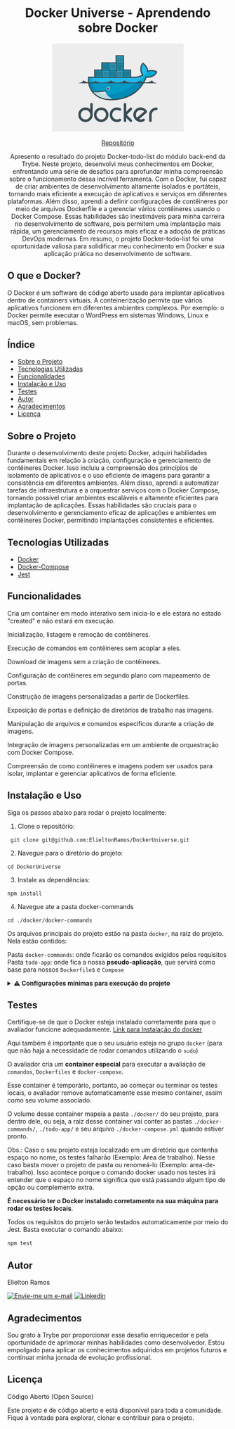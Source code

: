 <h1 align="center">Docker Universe - Aprendendo sobre Docker</h1>

<p align="center">
  <img src="docker.png" alt="Docker Universe" width="300px">
</p>

<p align="center">
  <a href="https://github.com/ElieltonRamos/DockerUniverse">Repositório</a>
</p>

<p align="center">Apresento o resultado do projeto Docker-todo-list do módulo back-end da Trybe. Neste projeto, desenvolvi meus conhecimentos em Docker, enfrentando uma série de desafios para aprofundar minha compreensão sobre o funcionamento dessa incrível ferramenta. Com o Docker, fui capaz de criar ambientes de desenvolvimento altamente isolados e portáteis, tornando mais eficiente a execução de aplicativos e serviços em diferentes plataformas. Além disso, aprendi a definir configurações de contêineres por meio de arquivos Dockerfile e a gerenciar vários contêineres usando o Docker Compose. Essas habilidades são inestimáveis para minha carreira no desenvolvimento de software, pois permitem uma implantação mais rápida, um gerenciamento de recursos mais eficaz e a adoção de práticas DevOps modernas. Em resumo, o projeto Docker-todo-list foi uma oportunidade valiosa para solidificar meu conhecimento em Docker e sua aplicação prática no desenvolvimento de software.</p>

## O que e Docker?

<p>O Docker é um software de código aberto usado para implantar aplicativos dentro de containers virtuais. A conteinerização permite que vários aplicativos funcionem em diferentes ambientes complexos. Por exemplo: o Docker permite executar o WordPress em sistemas Windows, Linux e macOS, sem problemas.</p>

## Índice

- [Sobre o Projeto](#sobre-o-projeto)
- [Tecnologias Utilizadas](#tecnologias-utilizadas)
- [Funcionalidades](#funcionalidades)
- [Instalação e Uso](#instalação-e-uso)
- [Testes](#testes)
- [Autor](#autor)
- [Agradecimentos](#agradecimentos)
- [Licença](#licença)

## Sobre o Projeto

Durante o desenvolvimento deste projeto Docker, adquiri habilidades fundamentais em relação à criação, configuração e gerenciamento de contêineres Docker. Isso incluiu a compreensão dos princípios de isolamento de aplicativos e o uso eficiente de imagens para garantir a consistência em diferentes ambientes. Além disso, aprendi a automatizar tarefas de infraestrutura e a orquestrar serviços com o Docker Compose, tornando possível criar ambientes escaláveis e altamente eficientes para implantação de aplicações. Essas habilidades são cruciais para o desenvolvimento e gerenciamento eficaz de aplicações e ambientes em contêineres Docker, permitindo implantações consistentes e eficientes.

## Tecnologias Utilizadas

- [Docker](https://www.docker.com/)
- [Docker-Compose](https://docs.docker.com/compose/)
- [Jest](https://jestjs.io/pt-BR/)

## Funcionalidades

Cria um container em modo interativo sem inicia-lo e ele estará no estado "created" e não estará em execução.

Inicialização, listagem e remoção de contêineres.

Execução de comandos em contêineres sem acoplar a eles.

Download de imagens sem a criação de contêineres.

Configuração de contêineres em segundo plano com mapeamento de portas.

Construção de imagens personalizadas a partir de Dockerfiles.

Exposição de portas e definição de diretórios de trabalho nas imagens.

Manipulação de arquivos e comandos específicos durante a criação de imagens.

Integração de imagens personalizadas em um ambiente de orquestração com Docker Compose.

Compreensão de como contêineres e imagens podem ser usados para isolar, implantar e gerenciar aplicativos de forma eficiente.

## Instalação e Uso

Siga os passos abaixo para rodar o projeto localmente:

1. Clone o repositório:
```
 git clone git@github.com:ElieltonRamos/DockerUniverse.git
```
2. Navegue para o diretório do projeto:
```
cd DockerUniverse
```
3. Instale as dependências:
```
npm install
```
4. Navegue ate a pasta docker-commands
```
cd ./docker/docker-commands
```

Os arquivos principais do projeto estão na pasta `docker`, na raiz do projeto. Nela estão contidos:

Pasta `docker-commands`: onde ficarão os comandos exigidos pelos requisitos
</br>
Pasta `todo-app`: onde fica a nossa **pseudo-aplicação**, que servirá como base para nossos `Dockerfile`s e `Compose`

<details>
<summary><strong> ⚠️ Configurações mínimas para execução do projeto</strong></summary><br />

Na sua máquina você deve ter:

 - Sistema Operacional Distribuição Unix
 - Node versão 16
 - Docker
 - Docker-compose versão >=1.29.2

➡️ O `node` deve ter versão igual ou superior à `16.14.0 LTS`:
  - Para instalar o nvm, [acesse esse link](https://github.com/nvm-sh/nvm#installing-and-updating);
  - Rode os comandos abaixo para instalar a versão correta de `node` e usá-la:
    - `nvm install 16.14 --lts`
    - `nvm use 16.14`
    - `nvm alias default 16.14`

➡️ O `docker-compose` deve ter versão igual ou superior à`ˆ1.29.2`:
  * Caso necessário, acesse o [link da documentação oficial com passos para desinstalar](https://docs.docker.com/compose/install/#uninstallation) a versão atualmente instalada e instalar e versão requisitada.

</details>


## Testes
Certifique-se de que o Docker esteja instalado corretamente para que o avaliador funcione adequadamente. [Link para Instalação do docker](https://docs.docker.com/desktop/install/linux-install/)

Aqui também é importante que o seu usuário esteja no grupo `docker` (para que 
não haja a necessidade de rodar comandos utilizando o `sudo`)

O avaliador cria um **container especial** para executar a avaliação de `comandos`, `Dockerfiles` e `docker-compose`.

Esse container é temporário, portanto, ao começar ou terminar os testes locais, o avaliador remove automaticamente esse mesmo container, assim como seu volume associado.

O volume desse container mapeia a pasta `./docker/` do seu projeto, para dentro dele, ou seja, a raiz desse container vai conter as pastas `./docker-commands/`, `./todo-app/` e seu arquivo `./docker-compose.yml` quando estiver pronto.

Obs.: Caso o seu projeto esteja localizado em um diretório que contenha espaço no nome, os testes falharão (Exemplo: Area de trabalho). Nesse caso basta mover o projeto de pasta ou renomeá-lo (Exemplo: area-de-trabalho). Isso acontece porque o comando docker usado nos testes irá entender que o espaço no nome significa que está passando algum tipo de opção ou complemento extra.

**É necessário ter o Docker instalado corretamente na sua máquina para rodar os testes locais**.

Todos os requisitos do projeto serão testados automaticamente por meio do Jest. Basta executar o comando abaixo:

```bash
npm test
```

## Autor

Elielton Ramos

[![Envie-me um e-mail](https://img.shields.io/badge/Gmail-D14836?style=for-the-badge&logo=gmail&logoColor=white)](mailto:elieltonramos14@gmail.com)
[![Linkedin](https://img.shields.io/badge/LinkedIn-0077B5?style=for-the-badge&logo=linkedin&logoColor=white)](https://www.linkedin.com/in/elielton-ramos/)

## Agradecimentos

Sou grato à Trybe por proporcionar esse desafio enriquecedor e pela oportunidade de aprimorar minhas habilidades como desenvolvedor. Estou empolgado para aplicar os conhecimentos adquiridos em projetos futuros e continuar minha jornada de evolução profissional.

## Licença
Código Aberto (Open Source)

Este projeto é de código aberto e está disponível para toda a comunidade. Fique à vontade para explorar, clonar e contribuir para o projeto.